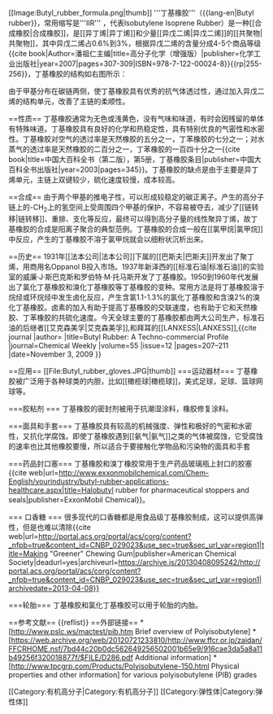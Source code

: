 [[Image:Butyl_rubber_formula.png|thumb]]
'''丁基橡胶'''（{{lang-en|Butyl rubber}}，常用缩写是'''IIR''' ，代表Isobutylene Isoprene Rubber）是一种[[合成橡胶|合成橡胶]]，是[[异丁烯|异丁烯]]和少量[[异戊二烯|异戊二烯]]的[[共聚物|共聚物]]，其中异戊二烯占0.6%到3%，根据异戊二烯的含量分成4-5个商品等级<ref name="polymer">{{cite book|Author=潘祖仁主编|title=高分子化学（增强版）|publisher=化学工业出版社|year=2007|pages=307-309|ISBN=978-7-122-00024-8}}</ref>{{rp|255-256}}，丁基橡胶的结构如右图所示：

由于甲基分布在碳链两侧，使丁基橡胶具有优秀的抗气体透过性，通过加入异戊二烯的结构单元，改善了主链的柔顺性。

==性质==
丁基橡胶通常为无色或浅黄色，没有气味和味道，有时会因残留的单体有特殊味道。丁基橡胶具有良好的化学和热稳定性，具有特别优良的气密性和水密性。丁基橡胶对空气的透过率是天然橡胶的五分之一，丁苯橡胶的七分之一；对水蒸气的透过率是天然橡胶的二百分之一，丁苯橡胶的一百四十分之一<ref name="丁基橡胶">{{cite book|title=中国大百科全书（第二版），第5册，丁基橡胶条目|publisher=中国大百科全书出版社|year=2003|pages=345}}</ref>。丁基橡胶的缺点是由于主要是异丁烯单元，主链上双键较少，硫化速度较慢，成本较高。

==合成==
由于两个甲基的推电子性，可以形成较稳定的碳正离子。产生的高分子链上的-CH<sub>2</sub>上的氢空间上受周围四个甲基的保护，不容易被夺去，减少了[[链转移|链转移]]、重排、支化等反应，最终可以得到高分子量的线性聚异丁烯，故丁基橡胶的合成是阳离子聚合的典型范例。丁基橡胶的合成一般在[[氯甲烷|氯甲烷]]中反应，产生的丁基橡胶不溶于氯甲烷就会以细粉状沉析出来<ref name="polymer"></ref>。

==历史==
1931年[[法本公司|法本公司]]下属的[[巴斯夫|巴斯夫]]开发出了聚丁烯，用商用名Oppanol B投入市场。1937年新泽西的[[标准石油|标准石油]]的实验室的威廉·J·斯巴克斯和罗伯特·M·托马斯开发了丁基橡胶。1950到1960年代发展出了氯化丁基橡胶和溴化丁基橡胶等丁基橡胶的变种。常用方法是将丁基橡胶溶于烷烃或环烷烃中发生卤化反应，产生含氯1.1-1.3%的氯化丁基橡胶和含溴2%的溴化丁基橡胶。<ref name="丁基橡胶"></ref>卤素的加入有助于提高丁基橡胶的交联速度，也有助于它和天然橡胶、丁苯橡胶的共硫化速度。今天全球主要的丁基橡胶都由两大公司生产，标准石油的后继者[[艾克森美孚|艾克森美孚]],和拜耳的[[LANXESS|LANXESS]],<ref>{{cite journal |author= |title=Butyl Rubber: A Techno-commercial Profile |journal=Chemical Weekly |volume=55 |issue=12 |pages=207–211 |date=November 3, 2009 }}</ref> 

==应用==
[[File:Butyl_rubber_gloves.JPG|thumb]]
===运动器材===
丁基橡胶被广泛用于各种球类的内胆，比如[[橄榄球|橄榄球]]，美式足球，足球、篮球网球等。

===胶粘剂 ===
丁基橡胶的密封剂被用于抗潮湿涂料，橡胶修复涂料。

===面具和手套===
丁基橡胶具有较高的机械强度、弹性和极好的气密和水密性，又抗化学腐蚀。即使丁基橡胶遇到[[氨气|氨气]]之类的气体被腐蚀，它受腐蚀的速率也比其他橡胶要慢，所以适合于要接触化学物品和污染物的面具和手套

===药品封口塞===
丁基橡胶和溴丁橡胶常用于生产药品玻璃瓶上封口的胶塞<ref>{{cite web|url=http://www.exxonmobilchemical.com/Chem-English/yourindustry/butyl-rubber-applications-healthcare.aspx|title=Halobutyl rubber for pharmaceutical stoppers and seals|publisher=ExxonMobil Chemical}}</ref>。

=== 口香糖 ===
很多现代的口香糖都是用食品级丁基橡胶制成，这可以提供高弹性，但是也难以清除<ref>{{cite web|url=http://portal.acs.org/portal/acs/corg/content?_nfpb=true&content_id=CNBP_029023&use_sec=true&sec_url_var=region1|title=Making "Greener" Chewing Gum|publisher=American Chemical Society|deadurl=yes|archiveurl=https://archive.is/20130408095242/http://portal.acs.org/portal/acs/corg/content?_nfpb=true&content_id=CNBP_029023&use_sec=true&sec_url_var=region1|archivedate=2013-04-08}}</ref>

===轮胎===
丁基橡胶和氯化丁基橡胶可以用于轮胎的内胎。

==参考文献==
{{reflist}}
==外部链接==
*[http://www.pslc.ws/mactest/pib.htm Brief overview of Polyisobutylene]
*[https://web.archive.org/web/20120721233810/http://www.ffcr.or.jp/zaidan/FFCRHOME.nsf/7bd44c20b0dc562649256502001b65e9/916cae3da5a8a11b49256f320018877f/$FILE/D286.pdf Additional information]
*[http://www.tpcgrp.com/Products/Polyisobutylene-150.html Physical properties and other information] for various polyisobutylene (PIB) grades

[[Category:有机高分子|Category:有机高分子]]
[[Category:弹性体|Category:弹性体]]